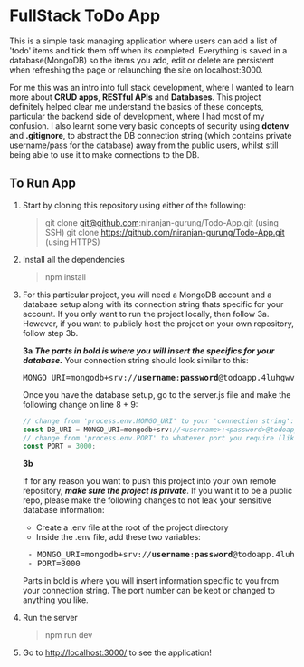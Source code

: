 # FullStack ToDo App

This is a simple task managing application where users can add a list of 'todo' items and tick them off when its completed.  Everything is saved in a database(MongoDB) so the items you add, edit or delete are persistent when refreshing the page or relaunching the site on localhost:3000.

For me this was an intro into full stack development, where I wanted to learn more about **CRUD apps**, **RESTful APIs** and **Databases**. This project definitely helped clear me understand the basics of these concepts, particular the backend side of development, where I had most of my confusion. I also learnt some very basic concepts of security using **dotenv** and **.gitignore**, to abstract the DB connection string (which contains private username/pass for the database) away from the public users, whilst still being able to use it to make connections to the DB.

## To Run App

1. Start by cloning this repository using either of the following: 
	> git clone git@github.com:niranjan-gurung/Todo-App.git (using SSH)
	> git clone https://github.com/niranjan-gurung/Todo-App.git (using HTTPS)

2. Install all the dependencies
	> npm install 
	
3. For this particular project, you will need a MongoDB account and a database setup along with its connection string thats specific for your account. If you only want to run the project locally, then follow 3a. However, if you want to publicly host the project on your own repository, follow step 3b. 

	**3a**
	***The parts in bold is where you will insert the specifics for your database.***
	Your connection string should look similar to this:
	<pre>MONGO_URI=mongodb+srv://<b>username</b>:<b>password</b>@todoapp.4luhgwv.mongodb.net/<b>name_of_your_db</b>?retryWrites=true&w=majority</pre>
	
	Once you have the database setup, go to the server.js file and make the following change on line 8 + 9:
	```js
	// change from 'process.env.MONGO_URI' to your 'connection string':
	const DB_URI = MONGO_URI=mongodb+srv://<username>:<password>@todoapp.4luhgwv.mongodb.net/<name_of_your_db>?retryWrites=true&w=majority;
	// change from 'process.env.PORT' to whatever port you require (like 3000):
	const PORT = 3000;
	```
		
	**3b**

	If for any reason you want to push this project into your own remote repository, ***make sure the project is private***. If you want it to be a public repo, please make the following changes to not leak your sensitive database information:
	- Create a .env file at the root of the project directory
	- Inside the .env file, add these two variables:
	<pre> - MONGO_URI=mongodb+srv://<b>username</b>:<b>password</b>@todoapp.4luhgwv.mongodb.net/<b>name_of_your_db</b>?retryWrites=true&w=majority
	- PORT=3000</pre>
	
	Parts in bold is where you will insert information specific to you from your connection string. The port number can be kept or changed to anything you like.
	
4. Run the server
	> npm run dev

5. Go to [http://localhost:3000/](http://localhost:3000/) to see the application!